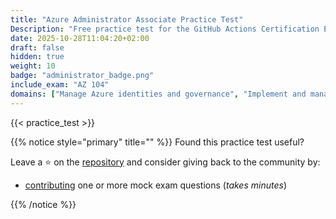 ```yaml
---
title: "Azure Administrator Associate Practice Test"
Description: "Free practice test for the GitHub Actions Certification Exam."
date: 2025-10-28T11:04:20+02:00
draft: false
hidden: true
weight: 10
badge: "administrator_badge.png"
include_exam: "AZ 104"
domains: ["Manage Azure identities and governance", "Implement and manage storage", "DDeploy and manage Azure compute resources", "Implement and manage virtual networking", "Monitor and maintain Azure resources"]
---
```


{{< practice_test >}}

{{% notice style="primary" title="" %}}
Found this practice test useful?

Leave a &#x2B50; on the [repository](https://github.com/FidelusAleksander/ghcertified) and consider giving back to the community by:
- [contributing](https://github.com/FidelusAleksander/ghcertified/blob/master/CONTRIBUTING.md) one or more mock exam questions (*takes minutes*)

{{% /notice %}}